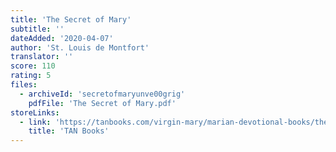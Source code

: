```yaml
---
title: 'The Secret of Mary'
subtitle: ''
dateAdded: '2020-04-07'
author: 'St. Louis de Montfort'
translator: ''
score: 110
rating: 5
files:
  - archiveId: 'secretofmaryunve00grig'
    pdfFile: 'The Secret of Mary.pdf'
storeLinks:
  - link: 'https://tanbooks.com/virgin-mary/marian-devotional-books/the-secret-of-mary/'
    title: 'TAN Books'
---
```



